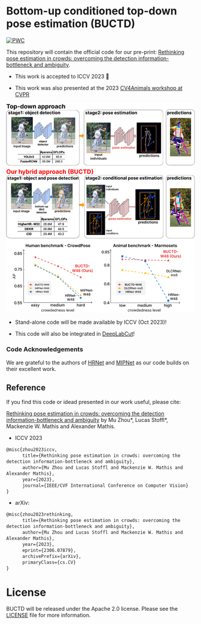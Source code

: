 # Bottom-up conditioned top-down pose estimation (BUCTD) 

[![PWC](https://img.shields.io/endpoint.svg?url=https://paperswithcode.com/badge/rethinking-pose-estimation-in-crowds/pose-estimation-on-crowdpose)](https://paperswithcode.com/sota/pose-estimation-on-crowdpose?p=rethinking-pose-estimation-in-crowds)

This repository will contain the official code for our pre-print: [Rethinking pose estimation in crowds: overcoming the detection information-bottleneck and ambiguity](https://arxiv.org/abs/2306.07879).

- This work is accepted to ICCV 2023 🎉

- This work was also presented at the 2023 [CV4Animals workshop at CVPR](https://www.cv4animals.com)

![BUCTD](media/BUCTD_fig1.png)

- Stand-alone code will be made available by ICCV (Oct 2023)!

- This code will also be integrated in [DeepLabCut](https://github.com/DeepLabCut/DeepLabCut)!

### Code Acknowledgements
We are grateful to the authors of [HRNet](https://github.com/HRNet/deep-high-resolution-net.pytorch) and [MIPNet](https://rawalkhirodkar.github.io/mipnet) as our code builds on their excellent work. 


## Reference

If you find this code or idead presented in our work useful, please cite:

[Rethinking pose estimation in crowds: overcoming the detection information-bottleneck and ambiguity](https://arxiv.org/abs/2306.07879) by Mu Zhou*, Lucas Stoffl*, Mackenzie W. Mathis and Alexander Mathis.

- ICCV 2023
```
@misc{zhou2023iccv,
      title={Rethinking pose estimation in crowds: overcoming the detection information-bottleneck and ambiguity}, 
      author={Mu Zhou and Lucas Stoffl and Mackenzie W. Mathis and Alexander Mathis},
      year={2023},
      journal={IEEE/CVF International Conference on Computer Vision}
}
```

- arXiv:
```
@misc{zhou2023rethinking,
      title={Rethinking pose estimation in crowds: overcoming the detection information-bottleneck and ambiguity}, 
      author={Mu Zhou and Lucas Stoffl and Mackenzie W. Mathis and Alexander Mathis},
      year={2023},
      eprint={2306.07879},
      archivePrefix={arXiv},
      primaryClass={cs.CV}
}
```

# License

BUCTD will be released under the Apache 2.0 license. Please see the [LICENSE](LICENSE) file for more information.
